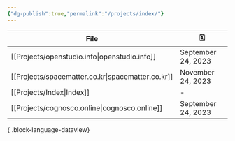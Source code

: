 ```yaml
---
{"dg-publish":true,"permalink":"/projects/index/"}
---
```



| File                                                 | 🗓️                |
| ---------------------------------------------------- | ------------------ |
| [[Projects/openstudio.info\|openstudio.info]]     | September 24, 2023 |
| [[Projects/spacematter.co.kr\|spacematter.co.kr]] | November 24, 2023  |
| [[Projects/Index\|Index]]                         | \-                 |
| [[Projects/cognosco.online\|cognosco.online]]     | September 24, 2023 |

{ .block-language-dataview}